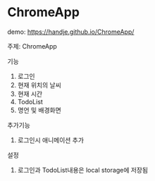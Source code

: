 # ChromeApp

demo: https://handje.github.io/ChromeApp/

주제: ChromeApp

기능

1. 로그인
2. 현재 위치의 날씨
3. 현재 시간
4. TodoList
5. 명언 및 배경화면

추가기능

1. 로그인시 애니메이션 추가

설정

1. 로그인과 TodoList내용은 local storage에 저장됨
